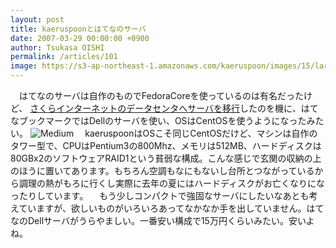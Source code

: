 ```yaml
---
layout: post
title: kaeruspoonとはてなのサーバ
date: 2007-03-29 00:00:00 +0900
author: Tsukasa OISHI
permalink: /articles/101
image: https://s3-ap-northeast-1.amazonaws.com/kaeruspoon/images/15/large.JPG?1300871899
---
```


　はてなのサーバは自作のものでFedoraCoreを使っているのは有名だったけど、 [さくらインターネットのデータセンタへサーバを移行](http://d.hatena.ne.jp/naoya/20070328/1175067451)したのを機に、はてなブックマークではDellのサーバを使い、OSはCentOSを使うようになったみたい。
 ![Medium](https://s3-ap-northeast-1.amazonaws.com/kaeruspoon/images/15/medium.JPG?1300871899)
　kaeruspoonはOSこそ同じCentOSだけど、マシンは自作のタワー型で、CPUはPentium3の800Mhz、メモリは512MB、ハードディスクは80GBx2のソフトウェアRAID1という貧弱な構成。こんな感じで玄関の収納の上のほうに置いてあります。もちろん空調もなにもないし台所とつながっているから調理の熱がもろに行くし実際に去年の夏にはハードディスクがお亡くなりになったりしています。
　もう少しコンパクトで強固なサーバにしたいなあとも考えていますが、欲しいものがいろいろあってなかなか手を出していません。はてなのDellサーバがうらやましい。一番安い構成で15万円くらいみたい。安いよね。

